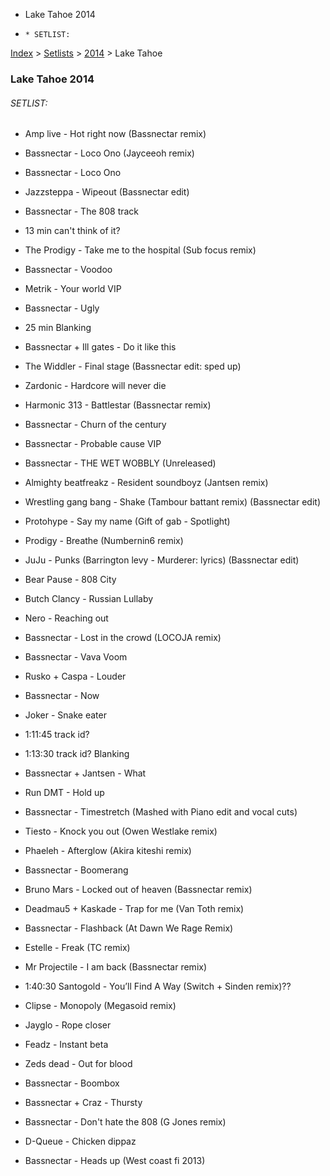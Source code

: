   * Lake Tahoe 2014
  *     * SETLIST:

[Index](https://www.reddit.com/r/bassnectar/wiki/index) >
[Setlists](https://www.reddit.com/r/bassnectar/wiki/interactive/setlists) >
[2014](https://www.reddit.com/r/bassnectar/wiki/interactive/setlists/2014) >
Lake Tahoe

### Lake Tahoe 2014

###### SETLIST:

  * Amp live - Hot right now (Bassnectar remix)

  * Bassnectar - Loco Ono (Jayceeoh remix)

  * Bassnectar - Loco Ono 

  * Jazzsteppa - Wipeout (Bassnectar edit)

  * Bassnectar - The 808 track 

  * 13 min can't think of it?

  * The Prodigy - Take me to the hospital (Sub focus remix)

  * Bassnectar - Voodoo 

  * Metrik - Your world VIP

  * Bassnectar - Ugly 

  * 25 min Blanking

  * Bassnectar + Ill gates - Do it like this 

  * The Widdler - Final stage (Bassnectar edit: sped up)

  * Zardonic - Hardcore will never die 

  * Harmonic 313 - Battlestar (Bassnectar remix)

  * Bassnectar - Churn of the century

  * Bassnectar - Probable cause VIP 

  * Bassnectar - THE WET WOBBLY (Unreleased)

  * Almighty beatfreakz - Resident soundboyz (Jantsen remix)

  * Wrestling gang bang - Shake (Tambour battant remix) (Bassnectar edit)

  * Protohype - Say my name (Gift of gab - Spotlight)

  * Prodigy - Breathe (Numbernin6 remix)

  * JuJu - Punks (Barrington levy - Murderer: lyrics) (Bassnectar edit)

  * Bear Pause - 808 City 

  * Butch Clancy - Russian Lullaby 

  * Nero - Reaching out 

  * Bassnectar - Lost in the crowd (LOCOJA remix)

  * Bassnectar - Vava Voom 

  * Rusko + Caspa - Louder 

  * Bassnectar - Now 

  * Joker - Snake eater

  * 1:11:45 track id?

  * 1:13:30 track id? Blanking

  * Bassnectar + Jantsen - What

  * Run DMT - Hold up 

  * Bassnectar - Timestretch (Mashed with Piano edit and vocal cuts)

  * Tiesto - Knock you out (Owen Westlake remix)

  * Phaeleh - Afterglow (Akira kiteshi remix)

  * Bassnectar - Boomerang 

  * Bruno Mars - Locked out of heaven (Bassnectar remix)

  * Deadmau5 + Kaskade - Trap for me (Van Toth remix)

  * Bassnectar - Flashback (At Dawn We Rage Remix)

  * Estelle - Freak (TC remix)

  * Mr Projectile - I am back (Bassnectar remix)

  * 1:40:30 Santogold - You’ll Find A Way (Switch + Sinden remix)??

  * Clipse - Monopoly (Megasoid remix)

  * Jayglo - Rope closer 

  * Feadz - Instant beta 

  * Zeds dead - Out for blood 

  * Bassnectar - Boombox 

  * Bassnectar + Craz - Thursty 

  * Bassnectar - Don't hate the 808 (G Jones remix)

  * D-Queue - Chicken dippaz 

  * Bassnectar - Heads up (West coast fi 2013)

